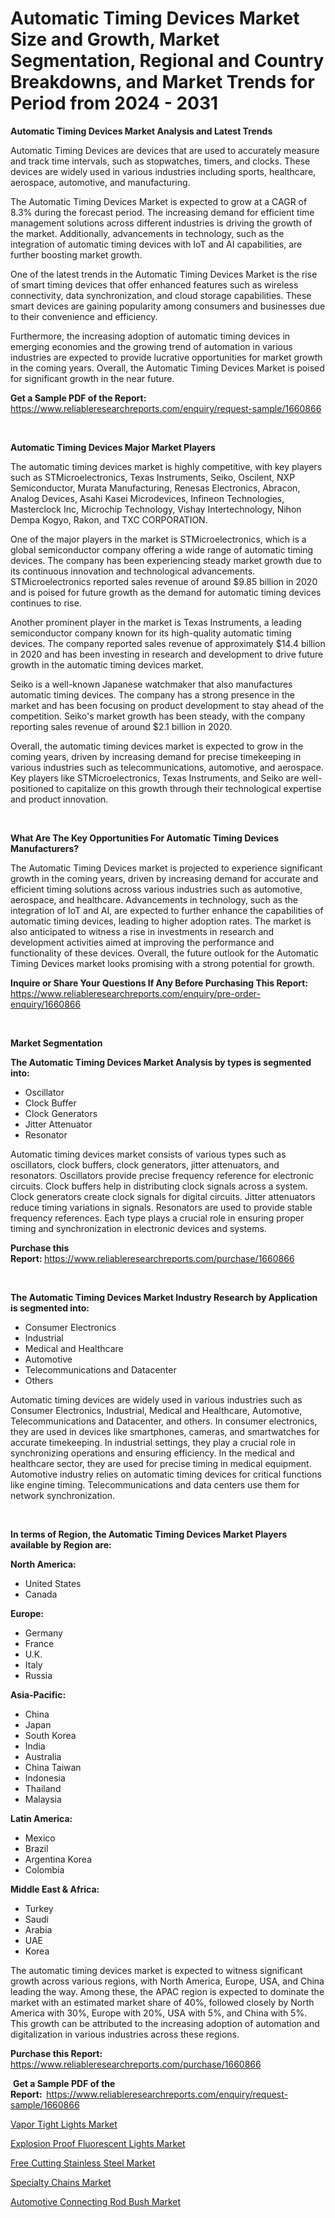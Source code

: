 <p><h1>Automatic Timing Devices Market Size and Growth, Market Segmentation, Regional and Country Breakdowns, and Market Trends for Period from 2024 -  2031</h1></p><p><strong>Automatic Timing Devices Market Analysis and Latest Trends</strong></p>
<p><p>Automatic Timing Devices are devices that are used to accurately measure and track time intervals, such as stopwatches, timers, and clocks. These devices are widely used in various industries including sports, healthcare, aerospace, automotive, and manufacturing.</p><p>The Automatic Timing Devices Market is expected to grow at a CAGR of 8.3% during the forecast period. The increasing demand for efficient time management solutions across different industries is driving the growth of the market. Additionally, advancements in technology, such as the integration of automatic timing devices with IoT and AI capabilities, are further boosting market growth.</p><p>One of the latest trends in the Automatic Timing Devices Market is the rise of smart timing devices that offer enhanced features such as wireless connectivity, data synchronization, and cloud storage capabilities. These smart devices are gaining popularity among consumers and businesses due to their convenience and efficiency.</p><p>Furthermore, the increasing adoption of automatic timing devices in emerging economies and the growing trend of automation in various industries are expected to provide lucrative opportunities for market growth in the coming years. Overall, the Automatic Timing Devices Market is poised for significant growth in the near future.</p></p>
<p><strong>Get a Sample PDF of the Report:&nbsp;</strong> <a href="https://www.reliableresearchreports.com/enquiry/request-sample/1660866">https://www.reliableresearchreports.com/enquiry/request-sample/1660866</a></p>
<p>&nbsp;</p>
<p><strong>Automatic Timing Devices Major Market Players</strong></p>
<p><p>The automatic timing devices market is highly competitive, with key players such as STMicroelectronics, Texas Instruments, Seiko, Oscilent, NXP Semiconductor, Murata Manufacturing, Renesas Electronics, Abracon, Analog Devices, Asahi Kasei Microdevices, Infineon Technologies, Masterclock Inc, Microchip Technology, Vishay Intertechnology, Nihon Dempa Kogyo, Rakon, and TXC CORPORATION. </p><p>One of the major players in the market is STMicroelectronics, which is a global semiconductor company offering a wide range of automatic timing devices. The company has been experiencing steady market growth due to its continuous innovation and technological advancements. STMicroelectronics reported sales revenue of around $9.85 billion in 2020 and is poised for future growth as the demand for automatic timing devices continues to rise.</p><p>Another prominent player in the market is Texas Instruments, a leading semiconductor company known for its high-quality automatic timing devices. The company reported sales revenue of approximately $14.4 billion in 2020 and has been investing in research and development to drive future growth in the automatic timing devices market.</p><p>Seiko is a well-known Japanese watchmaker that also manufactures automatic timing devices. The company has a strong presence in the market and has been focusing on product development to stay ahead of the competition. Seiko's market growth has been steady, with the company reporting sales revenue of around $2.1 billion in 2020.</p><p>Overall, the automatic timing devices market is expected to grow in the coming years, driven by increasing demand for precise timekeeping in various industries such as telecommunications, automotive, and aerospace. Key players like STMicroelectronics, Texas Instruments, and Seiko are well-positioned to capitalize on this growth through their technological expertise and product innovation.</p></p>
<p>&nbsp;</p>
<p><strong>What Are The Key Opportunities For Automatic Timing Devices Manufacturers?</strong></p>
<p><p>The Automatic Timing Devices market is projected to experience significant growth in the coming years, driven by increasing demand for accurate and efficient timing solutions across various industries such as automotive, aerospace, and healthcare. Advancements in technology, such as the integration of IoT and AI, are expected to further enhance the capabilities of automatic timing devices, leading to higher adoption rates. The market is also anticipated to witness a rise in investments in research and development activities aimed at improving the performance and functionality of these devices. Overall, the future outlook for the Automatic Timing Devices market looks promising with a strong potential for growth.</p></p>
<p><strong>Inquire or Share Your Questions If Any Before Purchasing This Report:</strong> <a href="https://www.reliableresearchreports.com/enquiry/pre-order-enquiry/1660866">https://www.reliableresearchreports.com/enquiry/pre-order-enquiry/1660866</a></p>
<p>&nbsp;</p>
<p><strong>Market Segmentation</strong></p>
<p><strong>The Automatic Timing Devices Market Analysis by types is segmented into:</strong></p>
<p><ul><li>Oscillator</li><li>Clock Buffer</li><li>Clock Generators</li><li>Jitter Attenuator</li><li>Resonator</li></ul></p>
<p><p>Automatic timing devices market consists of various types such as oscillators, clock buffers, clock generators, jitter attenuators, and resonators. Oscillators provide precise frequency reference for electronic circuits. Clock buffers help in distributing clock signals across a system. Clock generators create clock signals for digital circuits. Jitter attenuators reduce timing variations in signals. Resonators are used to provide stable frequency references. Each type plays a crucial role in ensuring proper timing and synchronization in electronic devices and systems.</p></p>
<p><strong>Purchase this Report:&nbsp;</strong><a href="https://www.reliableresearchreports.com/purchase/1660866">https://www.reliableresearchreports.com/purchase/1660866</a></p>
<p>&nbsp;</p>
<p><strong>The Automatic Timing Devices Market Industry Research by Application is segmented into:</strong></p>
<p><ul><li>Consumer Electronics</li><li>Industrial</li><li>Medical and Healthcare</li><li>Automotive</li><li>Telecommunications and Datacenter</li><li>Others</li></ul></p>
<p><p>Automatic timing devices are widely used in various industries such as Consumer Electronics, Industrial, Medical and Healthcare, Automotive, Telecommunications and Datacenter, and others. In consumer electronics, they are used in devices like smartphones, cameras, and smartwatches for accurate timekeeping. In industrial settings, they play a crucial role in synchronizing operations and ensuring efficiency. In the medical and healthcare sector, they are used for precise timing in medical equipment. Automotive industry relies on automatic timing devices for critical functions like engine timing. Telecommunications and data centers use them for network synchronization.</p></p>
<p>&nbsp;</p>
<p><strong>In terms of Region, the Automatic Timing Devices Market Players available by Region are:</strong></p>
<p>
    <p> <strong> North America: </strong>
        <ul>
            <li>United States</li>
            <li>Canada</li>
        </ul>
        </p> 
    <p> <strong> Europe: </strong>
        <ul>
            <li>Germany</li>
            <li>France</li>
            <li>U.K.</li>
            <li>Italy</li>
            <li>Russia</li>
        </ul>
        </p> 
    <p> <strong> Asia-Pacific: </strong>
        <ul>
            <li>China</li>
            <li>Japan</li>
            <li>South Korea</li>
            <li>India</li>
            <li>Australia</li>
            <li>China Taiwan</li>
            <li>Indonesia</li>
            <li>Thailand</li>
            <li>Malaysia</li>
        </ul>
        </p> 
    <p> <strong> Latin America: </strong>
        <ul>
            <li>Mexico</li>
            <li>Brazil</li>
            <li>Argentina Korea</li>
            <li>Colombia</li>
        </ul>
        </p> 
    <p> <strong> Middle East & Africa: </strong>
        <ul>
            <li>Turkey</li>
            <li>Saudi</li>
            <li>Arabia</li>
            <li>UAE</li>
            <li>Korea</li>
        </ul>
    </p>
    </p>
<p><p>The automatic timing devices market is expected to witness significant growth across various regions, with North America, Europe, USA, and China leading the way. Among these, the APAC region is expected to dominate the market with an estimated market share of 40%, followed closely by North America with 30%, Europe with 20%, USA with 5%, and China with 5%. This growth can be attributed to the increasing adoption of automation and digitalization in various industries across these regions.</p></p>
<p><strong>Purchase this Report: </strong><a href="https://www.reliableresearchreports.com/purchase/1660866">https://www.reliableresearchreports.com/purchase/1660866</a></p>
<p>&nbsp;<strong>Get a Sample PDF of the Report:&nbsp;&nbsp;</strong><a href="https://www.reliableresearchreports.com/enquiry/request-sample/1660866">https://www.reliableresearchreports.com/enquiry/request-sample/1660866</a></p>
<p><strong></strong></p>
<p><p><a href="https://view.publitas.com/reportprime-1/vapor-tight-lights-market-with-the-goal-of-estimating-the-market-size-and-future-growth-potential-of-various-market-segments-based-on-component-applications-end-user-and-region/">Vapor Tight Lights Market</a></p><p><a href="https://view.publitas.com/reportprime-1/explosion-proof-fluorescent-lights-market-research-report-unlocks-analysis-on-the-market-financial-status-market-size-and-market-revenue-upto-2031/">Explosion Proof Fluorescent Lights Market</a></p><p><a href="https://eight-handstand-8fb.notion.site/Free-Cutting-Stainless-Steel-Market-Size-Furnishes-Valuable-Information-Encompassing-Market-Share-M-4c7d73b2ff1240c68a4f61ef981ea33a">Free Cutting Stainless Steel Market</a></p><p><a href="https://skillful-vermicelli-b89.notion.site/Specialty-Chains-Market-Size-Market-Share-and-Global-Market-Analysis-Report-2024-2031-70393e5839f44e4db470c66a6ad29959">Specialty Chains Market</a></p><p><a href="https://simplistic-meeting-7ee.notion.site/Decoding-the-Automotive-Connecting-Rod-Bush-Market-A-Deep-Dive-into-the-Latest-Market-Trends-Marke-269122792d5e4d5a9402d28be96af18d">Automotive Connecting Rod Bush Market</a></p></p>